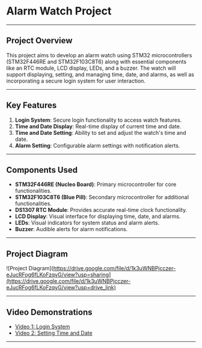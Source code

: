 # Alarm Watch Project

---

## Project Overview

This project aims to develop an alarm watch using STM32 microcontrollers (STM32F446RE and STM32F103C8T6) along with essential components like an RTC module, LCD display, LEDs, and a buzzer. The watch will support displaying, setting, and managing time, date, and alarms, as well as incorporating a secure login system for user interaction.

---

## Key Features

1. **Login System**: Secure login functionality to access watch features.
2. **Time and Date Display**: Real-time display of current time and date.
3. **Time and Date Setting**: Ability to set and adjust the watch's time and date.
4. **Alarm Setting**: Configurable alarm settings with notification alerts.

---

## Components Used

- **STM32F446RE (Nucleo Board)**: Primary microcontroller for core functionalities.
- **STM32F103C8T6 (Blue Pill)**: Secondary microcontroller for additional functionalities.
- **DS1307 RTC Module**: Provides accurate real-time clock functionality.
- **LCD Display**: Visual interface for displaying time, date, and alarms.
- **LEDs**: Visual indicators for system status and alarm alerts.
- **Buzzer**: Audible alerts for alarm notifications.

---

## Project Diagram

![Project Diagram](https://drive.google.com/file/d/1k3uWNBPjcczer-eJucRFog6fLKoFzqyG/view?usp=sharing](https://drive.google.com/file/d/1k3uWNBPjcczer-eJucRFog6fLKoFzqyG/view?usp=drive_link)

---

## Video Demonstrations

- [Video 1: Login System](https://youtu.be/z-hS42_X_RI)
- [Video 2: Setting Time and Date]((https://youtu.be/knq9ZxdIkco))



---
